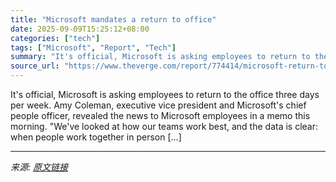 ```yaml
---
title: "Microsoft mandates a return to office"
date: 2025-09-09T15:25:12+08:00
categories: ["tech"]
tags: ["Microsoft", "Report", "Tech"]
summary: "It's official, Microsoft is asking employees to return to the office three days per week. Amy Coleman, executive vice president and Microsoft's chief people officer, revealed the news to Microsoft emp"
source_url: "https://www.theverge.com/report/774414/microsoft-return-to-office-policy-announcement"
---
```


It's official, Microsoft is asking employees to return to the office three days per week. Amy Coleman, executive vice president and Microsoft's chief people officer, revealed the news to Microsoft employees in a memo this morning. "We've looked at how our teams work best, and the data is clear: when people work together in person [&#8230;]

---

*来源: [原文链接](https://www.theverge.com/report/774414/microsoft-return-to-office-policy-announcement)*
